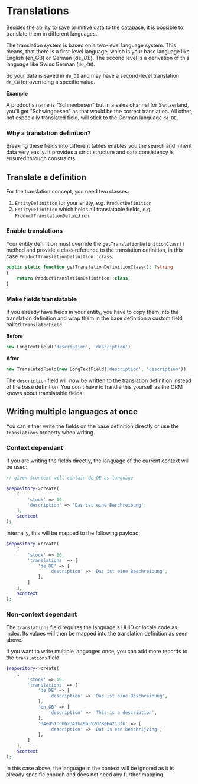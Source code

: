 # Translations

Besides the ability to save primitive data to the database, it is possible
to translate them in different languages.

The translation system is based on a two-level language system. This means,
that there is a first-level language, which is your base language like
English (en_GB) or German (de_DE). The second level is a derivation of this
language like Swiss German (`de_CH`).

So your data is saved in `de_DE` and may have a second-level translation
`de_CH` for overriding a specific value.

**Example**

A product's name is "Schneebesen" but in a sales channel for Switzerland,
you'll get "Schwingbesen" as that would be the correct translation. All other,
not especially translated field, will stick to the German language `de_DE`.

### Why a translation definition?

Breaking these fields into different tables enables you the search and inherit data very
easily. It provides a strict structure and data consistency is ensured through constraints.

## Translate a definition

For the translation concept, you need two classes:

1. `EntityDefinition` for your entity, e.g. `ProductDefinition`
2. `EntityDefinition` which holds all translatable fields, e.g.
`ProductTranslationDefinition`

### Enable translations

Your entity definition must override the `getTranslationDefinitionClass()`
method and provide a class reference to the translation definition, in this
case `ProductTranslationDefinition::class`.

```php
public static function getTranslationDefinitionClass(): ?string
{
    return ProductTranslationDefinition::class;
}
```

### Make fields translatable

If you already have fields in your entity, you have to copy them into the
translation definition and wrap them in the base definition a custom
field called `TranslatedField`.

**Before**

```php
new LongTextField('description', 'description')
```

**After**

```php
new TranslatedField(new LongTextField('description', 'description'))
```

The `description` field will now be written to the translation definition
instead of the base definition. You don't have to handle this yourself
as the ORM knows about translatable fields.

## Writing multiple languages at once

You can either write the fields on the base definition directly or use the
`translations` property when writing.

### Context dependant

If you are writing the fields directly, the language of the current context
will be used:

```php
// given $context will contain de_DE as language

$repository->create(
    [
        'stock' => 10,
        'description' => 'Das ist eine Beschreibung',
    ],
    $context
);
```

Internally, this will be mapped to the following payload:

```php
$repository->create(
    [
        'stock' => 10,
        'translations' => [
            'de_DE' => [
                'description' => 'Das ist eine Beschreibung',
            ],
        ]
    ],
    $context
);
```

### Non-context dependant

The `translations` field requires the language's UUID or locale code as index.
Its values will then be mapped into the translation definition as seen above.

If you want to write multiple languages once, you can add more records to the
`translations` field.

```php
$repository->create(
    [
        'stock' => 10,
        'translations' => [
            'de_DE' => [
                'description' => 'Das ist eine Beschreibung',
            ],
            'en_GB' => [
                'description' => 'This is a description',
            ],
            '04ed51ccbb2341bc9b352d78e64213fb' => [
                'description' => 'Dat is een beschrijving',
            ],
        ]
    ],
    $context
);
```

In this case above, the language in the context will be ignored as it is
already specific enough and does not need any further mapping.
